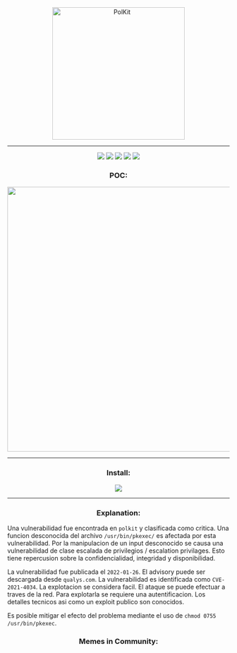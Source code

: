 <div id="image" align="center">
  <img src="https://linuxiac.b-cdn.net/wp-content/uploads/2022/01/polkit-bug.png" alt="PolKit" height="300">
</div>

---

<div id="badges" align="center">
  <img src="https://img.shields.io/badge/CVE-%20%20CVE--2021--4034%20-critical"></img>
  <img src="https://img.shields.io/badge/%40author-luijait.es-informational"></img>
  <img src="https://img.shields.io/github/downloads/c0br40x/b4cks0ck/total?label=Downloads"></img>
  <img src="https://img.shields.io/github/repo-size/c0br40x/b4cks0ck?label=Size"></img>
  <img src="https://img.shields.io/github/languages/top/luijait/PwnKit-Exploit?label=C"></img>
</div>

<div id="poc" align="center">
  <h3>POC:</h3>
  <img src="https://j.gifs.com/XQpL88.gif" height="600"></img>
</div>

---

<div id="install" align="center">
  <h3>Install:</h3>
  <img src="https://media.discordapp.net/attachments/870535335011024906/936767448831651890/unknown.png"></img>
</div>

---

<div id="explanation" align="center">
  <h3>
    Explanation:
  </h3>
</div>

Una vulnerabilidad fue encontrada en `polkit` y clasificada como critica. Una funcion desconocida del archivo `/usr/bin/pkexec/` es afectada por esta vulnerabilidad. Por la manipulacion de un input desconocido se causa una vulnerabilidad de clase escalada de privilegios / escalation privilages. Esto tiene repercusion sobre la confidencialidad, integridad y disponibilidad.

La vulnerabilidad fue publicada el `2022-01-26`. El advisory puede ser descargada desde `qualys.com`. La vulnerabilidad es identificada como `CVE-2021-4034`. La explotacion se considera facil. El ataque se puede efectuar a traves de la red. Para explotarla se requiere una autentificacion. Los detalles tecnicos asi como un exploit publico son conocidos.

Es posible mitigar el efecto del problema mediante el uso de `chmod 0755 /usr/bin/pkexec`.

<div id="explanation" align="center">
  <h3>
    Memes in Community:
  </h3>
</div>


